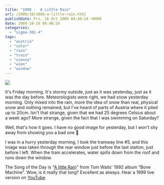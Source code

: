 ```yaml
---
title: "1098 -  A Little Rain"
url: /2009/10/1098-a-little-rain.html
publishDate: Fri, 16 Oct 2009 04:48:24 +0000
date: 2009-10-16 06:48:24
categories: 
  - "sigma-301-4"
tags: 
  - "austria"
  - "color"
  - "rain"
  - "train"
  - "vienna"
  - "wien"
  - "window"
---
```

<a target="_blank" href="https://d25zfm9zpd7gm5.cloudfront.net/1200x1200/2009/20091015_084207_00_ps.jpg"><img src="https://d25zfm9zpd7gm5.cloudfront.net/0600x0600/2009/20091015_084207_00_ps.jpg" /></a>

It's Friday morning. It's stormy outside, just as it was yesterday, just as it was the day before. Meteorologists were right, we had snow yesterday morning. Only mixed into the rain, more the idea of snow than real, physical snow and nothing remained, but I've heard of parts of Austria where it piled up to 20cm. Isn't that strange, given that we had 25 degrees Celsius about a week ago? More strange, given the fact that I was swimming on Saturday?

 Well, that's how it goes. I have no good image for yesterday, but I won't shy away from showing you a bad one 🙂

I was in a hurry yesterday morning, I took the tramway line #5, and this image was taken through the rear window just before the last station, just before I left. When the train accelerates, water spills down from the roof and runs down the window.

The Song of the Day is "<a target="_blank" href="http://www.lyricsmode.com/lyrics/t/tom_waits/a_little_rain.html">A little Rain</a>" from Tom Waits' 1992 album "Bone Machine". Wow, is it really that long? Excellent as always. Hear a 1999 live version on <a target="_blank" href="http://www.youtube.com/watch?v=fSR2fhsQAXY&feature=related">YouTube</a>.
